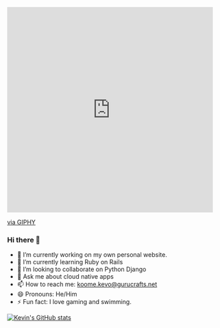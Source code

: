 <iframe src="https://giphy.com/embed/VTtANKl0beDFQRLDTh" width="480" height="480" frameBorder="0" class="giphy-embed" allowFullScreen></iframe><p><a href="https://giphy.com/gifs/thecodingspacerd-code-coding-eatsleepcode-VTtANKl0beDFQRLDTh">via GIPHY</a></p>

### Hi there 👋

- 🔭 I’m currently working on my own personal website.
- 🌱 I’m currently learning Ruby on Rails
- 👯 I’m looking to collaborate on Python Django
- 💬 Ask me about cloud native apps
- 📫 How to reach me: koome.kevo@gurucrafts.net
- 😄 Pronouns: He/Him
- ⚡ Fun fact: I love gaming and swimming.

[![Kevin's GitHub stats](https://github-readme-stats.vercel.app/api?username=koomekevo&theme=radical)](https://github.com/koomekevo/github-readme-stats)

